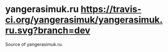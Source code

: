 # yangerasimuk.ru https://travis-ci.org/yangerasimuk/yangerasimuk.ru.svg?branch=dev
Source of yangerasimuk.ru.
